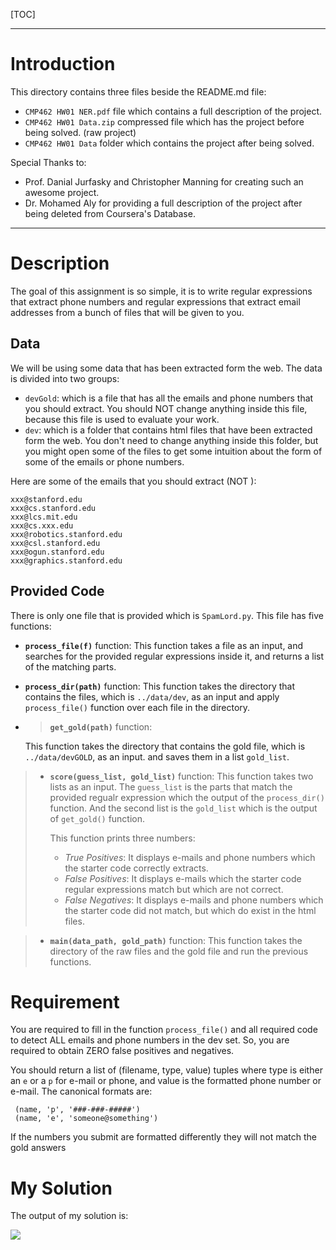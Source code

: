 [TOC]

---

# Introduction

This directory contains three files beside the README.md file:

- `CMP462 HW01 NER.pdf` file which contains a full description of the project.
- `CMP462 HW01 Data.zip` compressed file which has the project before being solved. (raw project)
- `CMP462 HW01 Data` folder which contains the project after being solved.

Special Thanks to:

- Prof. Danial Jurfasky and Christopher Manning for creating such an awesome project.
- Dr. Mohamed Aly for providing a full description of the project after being deleted from Coursera's Database.

---

# Description

The goal of this assignment is so simple, it is to write regular expressions that extract phone numbers and regular expressions that extract email addresses from a bunch of files that will be given to you.



## Data

We will be using some data that has been extracted form the web. The data is divided into two groups:

- `devGold`: which is a file that has all the emails and phone numbers that you should extract. You should NOT change anything inside this file, because this file is used to evaluate your work.
- `dev`: which is a folder that contains html files that have been extracted form the web. You don't need to change anything inside this folder, but you might open some of the files to get some intuition about the form of some of the emails or phone numbers.

Here are some of the emails that you should extract (NOT ):

```
xxx@stanford.edu
xxx@cs.stanford.edu
xxx@lcs.mit.edu
xxx@cs.xxx.edu
xxx@robotics.stanford.edu
xxx@csl.stanford.edu
xxx@ogun.stanford.edu
xxx@graphics.stanford.edu
```



## Provided Code

There is only one file that is provided which is `SpamLord.py`. This file has five functions:

- **`process_file(f)`** function: 
  This function takes a file as an input, and searches for the provided regular expressions inside it, and returns a list of the matching parts.
- **`process_dir(path)`** function: 
  This function takes the directory that contains the files, which is `../data/dev`, as an input and apply `process_file()` function over each file in the directory.


- > **`get_gold(path)`** function:
  >

  This function takes the directory that contains the gold file, which is `../data/devGOLD`, as an input. and saves them in a list `gold_list`.


> - **`score(guess_list, gold_list)`** function:
>   This function takes two lists as an input. The `guess_list` is the parts that match the provided regualr expression which the output of the `process_dir()` function. And the second list is the `gold_list` which is the output of `get_gold()` function.
>
>   This function prints three numbers:
>
>   - _True Positives_: 
>     It displays e-mails and phone numbers which the starter code correctly extracts.
>   - _False Positives_:
>     It displays e-mails which the starter code regular expressions match but which
>     are not correct.
>   - _False Negatives_:
>     It displays e-mails and phone numbers which the starter code did not match, but which do exist in the html files.

> - **`main(data_path, gold_path)`** function:
>   This function takes the directory of the raw files and the gold file and run the previous functions.

>

# Requirement

You are required to fill in the function `process_file()` and all required code to detect ALL emails and phone numbers in the dev set. So, you are required to obtain ZERO false positives and negatives. 

You should return a list of (filename, type, value) tuples where type is either an `e` or a `p` for e-mail or phone, and value is the formatted phone number or e-mail. The canonical formats are:

     (name, 'p', '###-###-#####')
     (name, 'e', 'someone@something')
If the numbers you submit are formatted differently they will not match the gold answers 



# My Solution

The output of my solution is:

![](http://www.mediafire.com/convkey/0f0f/9huqboaqhbytvs2zg.jpg)